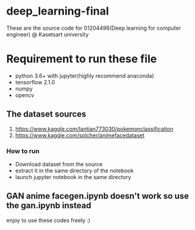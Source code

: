 # deep_learning-final
These are the source code for 01204496(Deep learning for computer engineer) @ Kasetsart university

# Requirement to run these file
- python 3.6+ with jupyter(highly recommend anaconda)
- tensorflow 2.1.0
- numpy
- opencv


## The dataset sources
1. https://www.kaggle.com/lantian773030/pokemonclassification
2. https://www.kaggle.com/splcher/animefacedataset

### How to run
- Download dataset from the source
- extract it in the same directory of the notebook
- launch jupyter notebook in the same directory


## GAN anime facegen.ipynb doesn't work so use the gan.ipynb instead

enjoy to use these codes freely :)
